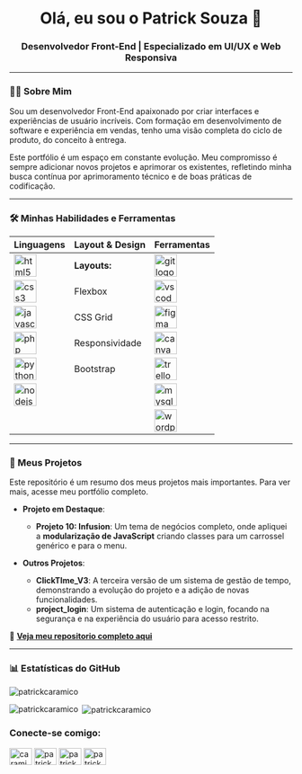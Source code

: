 <h1 align="center">Olá, eu sou o Patrick Souza 👋</h1>
<h3 align="center">Desenvolvedor Front-End | Especializado em UI/UX e Web Responsiva</h3>

---

### 👨‍💻 Sobre Mim

Sou um desenvolvedor Front-End apaixonado por criar interfaces e experiências de usuário incríveis. Com formação em desenvolvimento de software e experiência em vendas, tenho uma visão completa do ciclo de produto, do conceito à entrega.

Este portfólio é um espaço em constante evolução. Meu compromisso é sempre adicionar novos projetos e aprimorar os existentes, refletindo minha busca contínua por aprimoramento técnico e de boas práticas de codificação.

---

### 🛠️ Minhas Habilidades e Ferramentas

<div align="center">

  | Linguagens | Layout & Design | Ferramentas |
  | :--- | :--- | :--- |
  | <img src="https://cdn.jsdelivr.net/gh/devicons/devicon/icons/html5/html5-original.svg" height="40" alt="html5 logo" /> | **Layouts:** | <img src="https://cdn.jsdelivr.net/gh/devicons/devicon/icons/git/git-original.svg" height="40" alt="git logo" /> |
  | <img src="https://cdn.jsdelivr.net/gh/devicons/devicon/icons/css3/css3-original.svg" height="40" alt="css3 logo" /> | Flexbox | <img src="https://cdn.jsdelivr.net/gh/devicons/devicon/icons/vscode/vscode-original.svg" height="40" alt="vscode logo" /> |
  | <img src="https://cdn.jsdelivr.net/gh/devicons/devicon/icons/javascript/javascript-original.svg" height="40" alt="javascript logo" /> | CSS Grid | <img src="https://cdn.jsdelivr.net/gh/devicons/devicon/icons/figma/figma-original.svg" height="40" alt="figma logo" /> |
  | <img src="https://cdn.jsdelivr.net/gh/devicons/devicon/icons/php/php-original.svg" height="40" alt="php logo" /> | Responsividade | <img src="https://cdn.jsdelivr.net/gh/devicons/devicon/icons/canva/canva-original.svg" height="40" alt="canva logo" /> |
  | <img src="https://cdn.jsdelivr.net/gh/devicons/devicon/icons/python/python-original.svg" height="40" alt="python logo" /> | Bootstrap | <img src="https://cdn.jsdelivr.net/gh/devicons/devicon/icons/trello/trello-plain.svg" height="40" alt="trello logo" /> |
  | <img src="https://cdn.jsdelivr.net/gh/devicons/devicon/icons/nodejs/nodejs-original.svg" height="40" alt="nodejs logo" /> | | <img src="https://cdn.jsdelivr.net/gh/devicons/devicon/icons/mysql/mysql-original.svg" height="40" alt="mysql logo" /> |
  | | | <img src="https://cdn.jsdelivr.net/gh/devicons/devicon/icons/wordpress/wordpress-original.svg" height="40" alt="wordpress logo" /> |
</div>

---

### 🚀 Meus Projetos

Este repositório é um resumo dos meus projetos mais importantes. Para ver mais, acesse meu portfólio completo.

-   **Projeto em Destaque**:
    -   **Projeto 10: Infusion**: Um tema de negócios completo, onde apliquei a **modularização de JavaScript** criando classes para um carrossel genérico e para o menu.

-   **Outros Projetos**:
    -   **ClickTIme_V3**: A terceira versão de um sistema de gestão de tempo, demonstrando a evolução do projeto e a adição de novas funcionalidades.
    -   **project_login**: Um sistema de autenticação e login, focando na segurança e na experiência do usuário para acesso restrito.

🔗 [**Veja meu repositorio completo aqui**](https://github.com/PatrickCaramico?tab=repositories)

---

### 📊 Estatísticas do GitHub

<p align="left"> <img src="https://komarev.com/ghpvc/?username=patrickcaramico&label=Profile%20views&color=0e75b6&style=flat" alt="patrickcaramico" /> </p>

<p><img align="left" src="https://github-readme-stats.vercel.app/api/top-langs?username=patrickcaramico&show_icons=true&locale=en&layout=compact" alt="patrickcaramico" /></p>

<p>&nbsp;<img align="center" src="https://github-readme-stats.vercel.app/api?username=patrickcaramico&show_icons=true&locale=en" alt="patrickcaramico" /></p>

<h3 align="left">Conecte-se comigo:</h3>
<p align="left">
<a href="https://twitter.com/caramicopatrick" target="blank"><img align="center" src="https://raw.githubusercontent.com/rahuldkjain/github-profile-readme-generator/master/src/images/icons/Social/twitter.svg" alt="caramicopatrick" height="30" width="40" /></a>
<a href="https://linkedin.com/in/patrickcaramico" target="blank"><img align="center" src="https://raw.githubusercontent.com/rahuldkjain/github-profile-readme-generator/master/src/images/icons/Social/linked-in-alt.svg" alt="patrickcaramico" height="30" width="40" /></a>
<a href="https://instagram.com/patrickcaramico" target="blank"><img align="center" src="https://raw.githubusercontent.com/rahuldkjain/github-profile-readme-generator/master/src/images/icons/Social/instagram.svg" alt="patrickcaramico" height="30" width="40" /></a>
<a href="https://discord.gg/patrickcaramico" target="blank"><img align="center" src="https://raw.githubusercontent.com/rahuldkjain/github-profile-readme-generator/master/src/images/icons/Social/discord.svg" alt="patrickcaramico" height="30" width="40" /></a>
</p>


